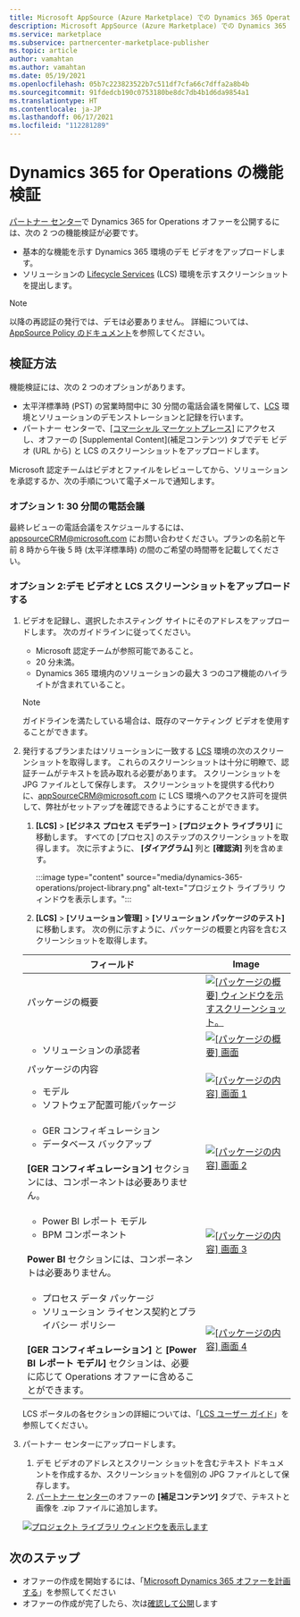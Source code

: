 ```yaml
---
title: Microsoft AppSource (Azure Marketplace) での Dynamics 365 Operations オファーの機能検証
description: Microsoft AppSource (Azure Marketplace) での Dynamics 365 Operations オファーの機能検証。
ms.service: marketplace
ms.subservice: partnercenter-marketplace-publisher
ms.topic: article
author: vamahtan
ms.author: vamahtan
ms.date: 05/19/2021
ms.openlocfilehash: 05b7c223823522b7c511df7cfa66c7dffa2a8b4b
ms.sourcegitcommit: 91fdedcb190c0753180be8dc7db4b1d6da9854a1
ms.translationtype: HT
ms.contentlocale: ja-JP
ms.lasthandoff: 06/17/2021
ms.locfileid: "112281289"
---
```

# <a name="dynamics-365-for-operations-functional-validation"></a>Dynamics 365 for Operations の機能検証

[パートナー センター](https://go.microsoft.com/fwlink/?linkid=2166002)で Dynamics 365 for Operations オファーを公開するには、次の 2 つの機能検証が必要です。

- 基本的な機能を示す Dynamics 365 環境のデモ ビデオをアップロードします。
- ソリューションの [Lifecycle Services](https://lcs.dynamics.com/) (LCS) 環境を示すスクリーンショットを提出します。

> [!NOTE]
> 以降の再認証の発行では、デモは必要ありません。 詳細については、[AppSource Policy のドキュメント](/legal/marketplace/certification-policies#1440-dynamics-365-finance-ops)を参照してください。

## <a name="how-to-validate"></a>検証方法

機能検証には、次の 2 つのオプションがあります。

- 太平洋標準時 (PST) の営業時間中に 30 分間の電話会議を開催して、[LCS](https://lcs.dynamics.com/) 環境とソリューションのデモンストレーションと記録を行います。
- パートナー センターで、[[コマーシャル マーケットプレース]](https://go.microsoft.com/fwlink/?linkid=2165290) にアクセスし、オファーの [Supplemental Content]\(補足コンテンツ\) タブでデモ ビデオ (URL から) と LCS のスクリーンショットをアップロードします。

Microsoft 認定チームはビデオとファイルをレビューしてから、ソリューションを承認するか、次の手順について電子メールで通知します。

### <a name="option-1-30-minute-conference-call"></a>オプション 1: 30 分間の電話会議

最終レビューの電話会議をスケジュールするには、[appsourceCRM@microsoft.com](mailto:appsourceCRM@microsoft.com) にお問い合わせください。プランの名前と午前 8 時から午後 5 時 (太平洋標準時) の間のご希望の時間帯を記載してください。

### <a name="option-2-upload-a-demo-video-and-lcs-screenshots"></a>オプション 2:デモ ビデオと LCS スクリーンショットをアップロードする

1. ビデオを記録し、選択したホスティング サイトにそのアドレスをアップロードします。 次のガイドラインに従ってください。

    - Microsoft 認定チームが参照可能であること。
    - 20 分未満。
    - Dynamics 365 環境内のソリューションの最大 3 つのコア機能のハイライトが含まれていること。

    > [!NOTE]
    > ガイドラインを満たしている場合は、既存のマーケティング ビデオを使用することができます。

2. 発行するプランまたはソリューションに一致する [LCS](https://lcs.dynamics.com/) 環境の次のスクリーンショットを取得します。 これらのスクリーンショットは十分に明瞭で、認証チームがテキストを読み取れる必要があります。 スクリーンショットを JPG ファイルとして保存します。 スクリーンショットを提供する代わりに、[appSourceCRM@microsoft.com](mailto:appSourceCRM@microsoft.com) に LCS 環境へのアクセス許可を提供して、弊社がセットアップを確認できるようにすることができます。

    1. **[LCS]**  >  **[ビジネス プロセス モデラー]**  >  **[プロジェクト ライブラリ]** に移動します。 すべての [プロセス] のステップのスクリーンショットを取得します。 次に示すように、 **[ダイアグラム]** 列と **[確認済]** 列を含めます。

       :::image type="content" source="media/dynamics-365-operations/project-library.png" alt-text="プロジェクト ライブラリ ウィンドウを表示します。":::

      2. **[LCS]**  >  **[ソリューション管理]**  >  **[ソリューション パッケージのテスト]** に移動します。 次の例に示すように、パッケージの概要と内容を含むスクリーンショットを取得します。

    | フィールド | Image |
    | --- | --- |
    | パッケージの概要 | [![[パッケージの概要] ウィンドウを示すスクリーンショット。](media/dynamics-365-operations/package-overview-45.png)](media/dynamics-365-operations/package-overview.png#lightbox) |
    | <ul><li>ソリューションの承認者</li></ul> | [![[パッケージの概要] 画面](media/dynamics-365-operations/solution-approvers-45.png)](media/dynamics-365-operations/solution-approvers.png#lightbox) |
    | パッケージの内容<ul><li>モデル</li><li>ソフトウェア配置可能パッケージ</li></ul> | [![[パッケージの内容] 画面 1](media/dynamics-365-operations/package-contents-1-45.png)](media/dynamics-365-operations/package-contents-1.png#lightbox) |
    | <ul><li>GER コンフィギュレーション</li><li>データベース バックアップ</li></ul><br>**[GER コンフィギュレーション]** セクションには、コンポーネントは必要ありません。 | [![[パッケージの内容] 画面 2](media/dynamics-365-operations/package-contents-2-45.png)](media/dynamics-365-operations/package-contents-2.png#lightbox) |
    | <ul><li>Power BI レポート モデル</li><li>BPM コンポーネント</li></ul><br>**Power BI** セクションには、コンポーネントは必要ありません。 | [![[パッケージの内容] 画面 3](media/dynamics-365-operations/package-contents-3-45.png)](media/dynamics-365-operations/package-contents-3.png#lightbox) |
    | <ul><li>プロセス データ パッケージ</li><li>ソリューション ライセンス契約とプライバシー ポリシー</li></ul><br>**[GER コンフィギュレーション]** と **[Power BI レポート モデル]** セクションは、必要に応じて Operations オファーに含めることができます。 | [![[パッケージの内容] 画面 4](media/dynamics-365-operations/package-contents-4-45.png)](media/dynamics-365-operations/package-contents-4.png#lightbox) |

    LCS ポータルの各セクションの詳細については、「[LCS ユーザー ガイド](/dynamics365/fin-ops-core/dev-itpro/lifecycle-services/lcs-user-guide)」を参照してください。

3. パートナー センターにアップロードします。

    1. デモ ビデオのアドレスとスクリーン ショットを含むテキスト ドキュメントを作成するか、スクリーンショットを個別の JPG ファイルとして保存します。
    2. [パートナー センター](https://go.microsoft.com/fwlink/?linkid=2165290)のオファーの **[補足コンテンツ]** タブで、テキストと画像を .zip ファイルに追加します。

    [![プロジェクト ライブラリ ウィンドウを表示します](media/dynamics-365-operations/supplemental-content.png)](media/dynamics-365-operations/supplemental-content.png#lightbox)

## <a name="next-steps"></a>次のステップ

- オファーの作成を開始するには、「[Microsoft Dynamics 365 オファーを計画する](marketplace-dynamics-365.md)」を参照してください
- オファーの作成が完了したら、次は[確認して公開](dynamics-365-review-publish.md)します
